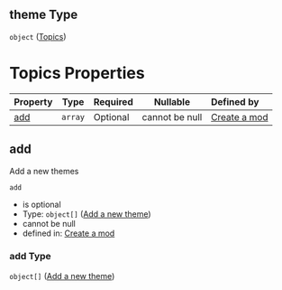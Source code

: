 ## theme Type

`object` ([Topics](generic-properties-topics.md))

# Topics Properties

| Property    | Type    | Required | Nullable       | Defined by                                                                                                                                         |
| :---------- | ------- | -------- | -------------- | :------------------------------------------------------------------------------------------------------------------------------------------------- |
| [add](#add) | `array` | Optional | cannot be null | [Create a mod](generic-properties-topics-properties-add-theme.md "http&#x3A;//www.city-game-studio.com/mod.json#/properties/theme/properties/add") |

## add

Add a new themes


`add`

-   is optional
-   Type: `object[]` ([Add a new theme](generic-properties-topics-properties-add-theme-add-a-new-theme.md))
-   cannot be null
-   defined in: [Create a mod](generic-properties-topics-properties-add-theme.md "http&#x3A;//www.city-game-studio.com/mod.json#/properties/theme/properties/add")

### add Type

`object[]` ([Add a new theme](generic-properties-topics-properties-add-theme-add-a-new-theme.md))
